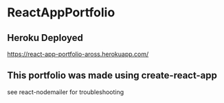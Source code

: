# ReactAppPortfolio

## Heroku Deployed
https://react-app-portfolio-aross.herokuapp.com/

## This portfolio was made using create-react-app
see react-nodemailer for troubleshooting
